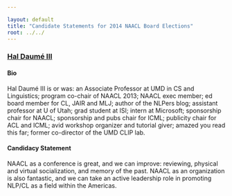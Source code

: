 ```yaml
---

layout: default
title: "Candidate Statements for 2014 NAACL Board Elections"
root: ../../
---
```


### [Hal Daumé III](http://www.umiacs.umd.edu/~hal/)

#### Bio

Hal Daumé III is or was: an Associate Professor at UMD in CS and Linguistics; program co-chair of NAACL 2013; NAACL exec member; ed board member for CL, JAIR and MLJ; author of the NLPers blog; assistant professor at U of Utah; grad student at ISI; intern at Microsoft; sponsorship chair for NAACL; sponsorship and pubs chair for ICML; publicity chair for ACL and ICML; avid workshop organizer and tutorial giver; amazed you read this far; former co-director of the UMD CLIP lab.

#### Candidacy Statement

NAACL as a conference is great, and we can improve: reviewing, physical and virtual socialization, and memory of the past. NAACL as an organization is also fantastic, and we can take an active leadership role in promoting NLP/CL as a field within the Americas.
